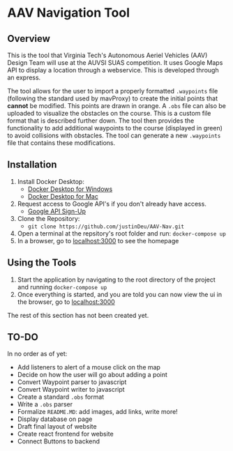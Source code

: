 # AAV Navigation Tool

## Overview

This is the tool that Virginia Tech's Autonomous Aeriel Vehicles (AAV) Design Team will use at the AUVSI SUAS competition. It uses Google Maps API to display a location through a webservice. This is developed through an express.

The tool allows for the user to import a properly formatted `.waypoints` file (following the standard used by mavProxy) to create the initial points that __cannot__ be modified. This points are drawn in orange. A `.obs` file can also be uploaded to visualize the obstacles on the course. This is a custom file format that is described further down. The tool then provides the functionality to add additional waypoints to the course (displayed in green) to avoid collisions with obstacles. The tool can generate a new `.waypoints` file that contains these modifications.

## Installation 
1. Install Docker Desktop:
   * [Docker Desktop for Windows](https://docs.docker.com/docker-for-windows/install/ "DD for Windows link")
   * [Docker Desktop for Mac](https://docs.docker.com/docker-for-mac/install/ "DD for Mac link")
2. Request access to Google API's if you don't already have access.
   * [Google API Sign-Up](https://developers.google.com/maps/documentation/javascript/get-api-key "API Key Link")
3. Clone the Repository:
   * `git clone https://github.com/justinDeu/AAV-Nav.git`
4. Open a terminal at the repsitory's root folder and run: `docker-compose up`
5. In a browser, go to [localhost:3000](http://localhost:3000) to see the homepage

## Using the Tools
1. Start the application by navigating to the root directory of the project and running `docker-compose up`
2. Once everything is started, and you are told you can now view the ui in the browser, go to [localhost:3000](http://localhost:3000)

The rest of this section has not been created yet.

## TO-DO
In no order as of yet:

* Add listeners to alert of a mouse click on the map
* Decide on how the user will go about adding a point
* Convert Waypoint parser to javascript
* Convert Waypoint writer to javascript
* Create a standard `.obs` format
* Write a `.obs` parser
* Formalize `README.MD`: add images, add links, write more!
* Display database on page
* Draft final layout of website
* Create react frontend for website
* Connect Buttons to backend

